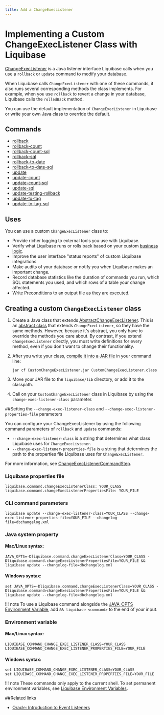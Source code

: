 ```yaml
---
title: Add a ChangeExecListener
---
```


# Implementing a Custom ChangeExecListener Class with Liquibase

[ChangeExecListener](https://javadocs.liquibase.com/liquibase-core/liquibase/changelog/visitor/ChangeExecListener.html) is a Java listener interface Liquibase calls when you use a `rollback` or `update` command to modify your database.

When Liquibase calls `ChangeExecListener` with one of these commands, it also runs several corresponding methods the class implements. For example, when you use `rollback` to revert a change in your database, Liquibase calls the `rolledBack` method.

You can use the default implementation of `ChangeExecListener` in Liquibase or write your own Java class to override the default.

## Commands

*   [rollback](https://docs.liquibase.com/commands/rollback/rollback-by-tag.html)
*   [rollback-count](https://docs.liquibase.com/commands/rollback/rollback-count.htm)
*   [rollback-count-sql](https://docs.liquibase.com/commands/rollback/rollback-count-sql.htm)
*   [rollback-sql](https://docs.liquibase.com/commands/rollback/rollback-sql.htm)
*   [rollback-to-date](https://docs.liquibase.com/commands/rollback/rollback-to-date.htm)
*   [rollback-to-date-sql](https://docs.liquibase.com/commands/rollback/rollback-to-date-sql.htm)
*   [update](https://docs.liquibase.com/commands/update/update.html)
*   [update-count](https://docs.liquibase.com/commands/update/update-count.htm)
*   [update-count-sql](https://docs.liquibase.com/commands/update/update-count-sql.html)
*   [update-sql](https://docs.liquibase.com/commands/update/update-sql.htm)
*   [update-testing-rollback](https://docs.liquibase.com/commands/update/update-testing-rollback.htm)
*   [update-to-tag](https://docs.liquibase.com/commands/update/update-to-tag.html)
*   [update-to-tag-sql](https://docs.liquibase.com/commands/update/update-to-tag-sql.html)

## Uses

You can use a custom `ChangeExecListener` class to:

*   Provide richer logging to external tools you use with Liquibase.
*   Verify what Liquibase runs or rolls back based on your custom [business logic](https://www.investopedia.com/terms/b/businesslogic.asp).
*   Improve the user interface "status reports" of custom Liquibase integrations.
*   Make audits of your database or notify you when Liquibase makes an important change.
*   Record database statistics like the duration of commands you run, which SQL statements you used, and which rows of a table your change affected.
*   Write [Preconditions](https://docs.liquibase.com/concepts/changelogs/preconditions.html) to an output file as they are executed.

## Creating a custom `ChangeExecListener` class

1.  Create a Java class that extends [AbstractChangeExecListener](https://javadocs.liquibase.com/liquibase-core/liquibase/changelog/visitor/ChangeExecListener.html). This is an [abstract class](https://docs.oracle.com/javase/tutorial/java/IandI/abstract.html) that extends `ChangeExecListener`, so they have the same methods. However, because it's abstract, you only have to override the methods you care about. By contrast, if you extend `ChangeExecListener` directly, you must write definitions for every method, even if you don't want to change their functionality.
2.  After you write your class, [compile it into a JAR file](https://docs.oracle.com/javase/tutorial/deployment/jar/build.html) in your command line:
    
    ```
    jar cf CustomChangeExecListener.jar CustomChangeExecListener.class
    ```

3.  Move your JAR file to the `liquibase/lib` directory, or add it to the classpath.
4.  Call on your `CustomChangeExecListener` class in Liquibase by using the `change-exec-listener-class` parameter.

##Setting the `--change-exec-listener-class` and `--change-exec-listener-properties-file` parameters

You can configure your ChangeExecListener by using the following command parameters of `rollback` and `update` commands:

*   `--change-exec-listener-class` is a string that determines what class Liquibase uses for `ChangeExecListener`.
*   `--change-exec-listener-properties-file` is a string that determines the path to the properties file Liquibase uses for `ChangeExecListener`.

For more information, see [ChangeExecListenerCommandStep](https://javadocs.liquibase.com/liquibase-core/liquibase/command/core/helpers/ChangeExecListenerCommandStep.html).

### Liquibase properties file

```
liquibase.command.changeExecListenerClass: YOUR_CLASS
liquibase.command.changeExecListenerPropertiesFile: YOUR_FILE
```

### CLI command parameters

```
liquibase update --change-exec-listener-class=YOUR_CLASS --change-exec-listener-properties-file=YOUR_FILE --changelog-file=dbchangelog.xml
```

### Java system property

#### Mac/Linux syntax:

```
JAVA_OPTS=-Dliquibase.command.changeExecListenerClass=YOUR_CLASS -Dliquibase.command.changeExecListenerPropertiesFile=YOUR_FILE && liquibase update --changelog-file=dbchangelog.xml
```

#### Windows syntax:

```
set JAVA_OPTS=-Dliquibase.command.changeExecListenerClass=YOUR_CLASS -Dliquibase.command>changeExecListenerPropertiesFile=YOUR_FILE && liquibase update --changelog-file=dbchangelog.xml
```

!!! note
    To use a Liquibase command alongside the [JAVA\_OPTS Environment Variable](https://docs.liquibase.com/concepts/connections/java-opts-environment-variable.htm), add `&& liquibase <command>` to the end of your input.

### Environment variable

#### Mac/Linux syntax:

```
LIQUIBASE_COMMAND_CHANGE_EXEC_LISTENER_CLASS=YOUR_CLASS
LIQUIBASE_COMMAND_CHANGE_EXEC_LISTENER_PROPERTIES_FILE=YOUR_FILE
```

#### Windows syntax:

```
set LIQUIBASE_COMMAND_CHANGE_EXEC_LISTENER_CLASS=YOUR_CLASS
set LIQUIBASE_COMMAND_CHANGE_EXEC_LISTENER_PROPERTIES_FILE=YOUR_FILE
```

!!! note
    These commands only apply to the current shell. To set permanent environment variables, see [Liquibase Environment Variables](https://docs.liquibase.com/concepts/connections/liquibase-environment-variables.htm).

##Related links

*   [Oracle: Introduction to Event Listeners](https://docs.oracle.com/javase/tutorial/uiswing/events/intro.html)